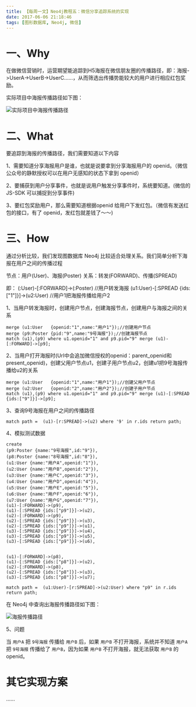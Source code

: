 ```yaml
---
title: 【每周一文】Neo4j教程五：微信分享追踪系统的实现
date: 2017-06-06 21:18:46
tags: [图形数据库, Neo4j, 微信]
---
```


# 一、Why

在做微信营销时，运营期望能追踪到H5海报在微信朋友圈的传播路径，即：海报->UserA->UserB->UserC……，从而筛选出传播势能较大的用户进行相应红包奖励。

实际项目中海报传播路径如下图：

![实际项目中海报传播路径](/images/20170523_git_2.png "实际项目中海报传播路径")

<!-- more --> 

# 二、What

要追踪到海报的传播路径，我们需要知道以下内容

1、需要知道分享海报用户是谁，也就是说要拿到分享海报用户的 openid。（微信公众号的静默授权可以在用户无感知的状态下拿到 openid）

2、要捕获到用户分享事件，也就是说用户触发分享事件时，系统要知道。(微信的 JS-SDK 可以捕捉到分享事件)

3、要红包奖励用户，那么需要知道根据openid 给用户下发红包。（微信有发送红包的接口，有了 openid，发红包就差钱了～～)


# 三、How

通过分析比较，我们发现图数据库 Neo4j 比较适合处理关系。我们简单分析下海报在用户之间的传播过程

节点：用户(User)、海报(Poster)
关系：转发(FORWARD)、传播(SPREAD)

即：
(:User)-[:FORWARD]->(:Poster) //用户转发海报
(u1:User)-[:SPREAD {ids:["1"]}]->(u2:User) //用户1把海报传播给用户2

1、当用户转发海报时，创建用户节点，创建海报节点，创建用户与海报之间的关系

```
merge (u1:User   {openid:"1",name:"用户1"});//创建用户节点
merge (p9:Poster {pid:"9",name:"9号海报"});//创建海报节点
match (u1),(p9) where u1.openid="1" and p9.pid="9" merge (u1)-[:FORWARD]->[p9];

```

2、当用户打开海报时(Url中会追加微信授权的openid：parent_openid和present_openid)，创建父用户节点u1，创建子用户节点u2，创建u1把9号海报传播给u2的关系

```
merge (u1:User   {openid:"1",name:"用户1"});//创建父用户节点
merge (u2:User   {openid:"2",name:"用户2"});//创建子用户节点
match (u1),(p9) where u1.openid="1" and p9.pid="9" merge (u1)-[:SPREAD {ids:["9"]}]->[p9];

```


3、查询9号海报在用户之间的传播路径

```
match path =  (u1)-[r:SPREAD]->(u2) where '9' in r.ids return path;

```

4、模拟测试数据

```
create
(p9:Poster {name:"9号海报",id:"9"}),
(p8:Poster {name:"8号海报",id:"8"}),
(u1:User {name:"用户A",openid:"1"}),
(u2:User {name:"用户B",openid:"2"}),
(u3:User {name:"用户C",openid:"3"}),
(u4:User {name:"用户D",openid:"4"}),
(u5:User {name:"用户E",openid:"5"}),
(u6:User {name:"用户F",openid:"6"}),
(u7:User {name:"用户G",openid:"7"}),
(u1)-[:FORWARD]->(p9),
(u1)-[:SPREAD {ids:["p9"]}]->(u2),
(u2)-[:FORWARD]->(p9),
(u2)-[:SPREAD {ids:["p9"]}]->(u3),
(u2)-[:SPREAD {ids:["p9"]}]->(u1),
(u3)-[:SPREAD {ids:["p9"]}]->(u4),
(u3)-[:SPREAD {ids:["p9"]}]->(u5),
(u3)-[:SPREAD {ids:["p9"]}]->(u6),


(u1)-[:FORWARD]->(p8),
(u1)-[:SPREAD {ids:["p8"]}]->(u2),
(u2)-[:FORWARD]->(p8),
(u2)-[:SPREAD {ids:["p8"]}]->(u3),
(u3)-[:SPREAD {ids:["p8"]}]->(u7);

match path =  (u1:User)-[r:SPREAD]->(u2:User) where "p9" in r.ids return path;

```

在 Neo4j 中查询出海报传播路径如下图：

![海报传播路径](/images/20170523_git_1.png "海报传播路径")


5、问题

当 `用户A` 把 `9号海报` 传播给 `用户B` 后，如果 `用户B` 不打开海报，系统并不知道 `用户A` 把 `9号海报` 传播给了 `用户B`，因为如果 `用户B` 不打开海报，就无法获取 `用户B` 的 openid。


# 其它实现方案

……


